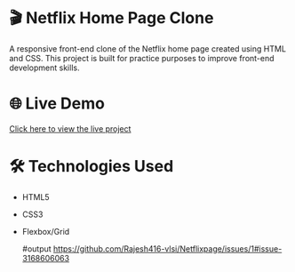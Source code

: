 
# 🎬 Netflix Home Page Clone

A responsive front-end clone of the Netflix home page created using HTML and CSS. This project is built for practice purposes to improve front-end development skills.

# 🌐 Live Demo

[Click here to view the live project](http://127.0.0.1:5500/netflix/html/netflix.html)

# 🛠️ Technologies Used

- HTML5
- CSS3
- Flexbox/Grid


  #output
  https://github.com/Rajesh416-vlsi/Netflixpage/issues/1#issue-3168606063

  


